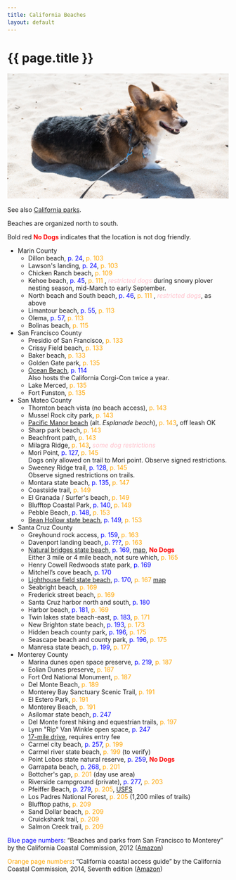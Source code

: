 ```yaml
---
title: California Beaches
layout: default
---
```


# {{ page.title }}

<img src="beach_dog-01.jpg">

See also [California parks](california_parks.html).

Beaches are organized north to south.

Bold red <span style="color: red; font-weight: bold;">No Dogs</span> indicates that the location is not dog friendly.

* Marin County
  * Dillon beach, <span style="color: blue;">p. 24</span>, <span style="color: orange;">p. 103</span>
  * Lawson's landing, <span style="color: blue;">p. 24</span>, <span style="color: orange;">p. 103</span> 
  * Chicken Ranch beach, <span style="color: orange;">p. 109</span> 
  * Kehoe beach, <span style="color: blue;">p. 45</span>, <span style="color: orange;">p. 111</span> , <span style="color: pink;"><i>restricted dogs</i></span> during snowy plover nesting season, mid-March to early September.
  * North beach and South beach, <span style="color: blue;">p. 46</span>, <span style="color: orange;">p. 111</span> , <span style="color: pink;"><i>restricted dogs</i></span>, as above
  * Limantour beach, <span style="color: blue;">p. 55</span>, <span style="color: orange;">p. 113</span> 
  * Olema, <span style="color: blue;">p. 57</span>, <span style="color: orange;">p. 113</span> 
  * Bolinas beach, <span style="color: orange;">p. 115</span> 
* San Francisco County
  * Presidio of San Francisco, <span style="color: orange;">p. 133</span>
  * Crissy Field beach, <span style="color: orange;">p. 133</span>
  * Baker beach, <span style="color: orange;">p. 133</span>
  * Golden Gate park, <span style="color: orange;">p. 135</span>
  * [Ocean Beach](ca/ocean_beach/), <span style="color:blue;">p. 114</span><br/>
    Also hosts the California Corgi-Con twice a year.
  * Lake Merced, <span style="color: orange;">p. 135</span>
  * Fort Funston, <span style="color: orange;">p. 135</span>
* San Mateo County
  * Thornton beach vista (no beach access), <span style="color: orange;">p. 143</span> 
  * Mussel Rock city park, <span style="color: orange;">p. 143</span> 
  * [Pacific Manor beach](ca/pacific_manor/) (alt. <i>Esplanade beach</i>), <span style="color: orange;">p. 143</span>, off leash OK
  * Sharp park beach, <span style="color: orange;">p. 143</span> 
  * Beachfront path, <span style="color: orange;">p. 143</span> 
  * Milagra Ridge, <span style="color: orange;">p. 143</span>, <span style="color: pink;"><i>some dog restrictions</i></span>
  * Mori Point, <span style="color:blue;">p. 127</span>, <span style="color: orange;">p. 145</span> <br/>
    Dogs only allowed on trail to Mori point.  Observe signed restrictions.
  * Sweeney Ridge trail, <span style="color:blue;">p. 128</span>, <span style="color: orange;">p. 145</span> <br/>
    Observe signed restrictions on trails.
  * Montara state beach, <span style="color:blue;">p. 135</span>, <span style="color: orange;">p. 147</span> 
  * Coastside trail, <span style="color: orange;">p. 149</span>
  * El Granada / Surfer's beach, <span style="color: orange;">p. 149</span>
  * Blufftop Coastal Park, <span style="color:blue;">p. 140</span>, <span style="color: orange;">p. 149</span>
  * Pebble Beach, <span style="color:blue;">p. 148</span>, <span style="color: orange;">p. 153</span>
  * [Bean Hollow state beach](ca/bean_hollow/), <span style="color:blue;">p. 149</span>, <span style="color: orange;">p. 153</span>
* Santa Cruz County
  * Greyhound rock access, <span style="color:blue;">p. 159</span>, <span style="color: orange;">p. 163</span>
  * Davenport landing beach, <span style="color:blue;">p. ???</span>, <span style="color: orange;">p. 163</span>
  * [Natural bridges state beach](ca/natural_bridges/), <span style="color:blue;">p. 169</span>, [map](https://www.google.com/maps/@36.9704969,-122.1169129,5374m/data=!3m1!1e3), <span style="color: red; font-weight: bold;">No Dogs</span><br/>
    Either 3 mile or 4 mile beach, not sure which, <span style="color: orange;">p. 165</span>
  * Henry Cowell Redwoods state park, <span style="color:blue;">p. 169</span>
  * Mitchell’s cove beach, <span style="color:blue;">p. 170</span>
  * [Lighthouse field state beach](ca/light_house_sc/), <span style="color:blue;">p. 170</span>, <span style="color: orange;">p. 167</span> [map](https://www.google.com/maps/@36.9520558,-122.0269861,675m/data=!3m1!1e3)
  * Seabright beach, <span style="color: orange;">p. 169</span>
  * Frederick street beach, <span style="color: orange;">p. 169</span>
  * Santa Cruz harbor north and south, <span style="color:blue;">p. 180</span>
  * Harbor beach, <span style="color:blue;">p. 181</span>, <span style="color: orange;">p. 169</span>
  * Twin lakes state beach-east, <span style="color:blue;">p. 183</span>, <span style="color: orange;">p. 171</span>
  * New Brighton state beach, <span style="color:blue;">p. 193</span>, <span style="color: orange;">p. 173</span>
  * Hidden beach county park, <span style="color:blue;">p. 196</span>, <span style="color: orange;">p. 175</span>
  * Seascape beach and county park, <span style="color:blue;">p. 196</span>, <span style="color: orange;">p. 175</span>
  * Manresa state beach, <span style="color:blue;">p. 199</span>, <span style="color: orange;">p. 177</span>
* Monterey County
  * Marina dunes open space preserve, <span style="color: blue;">p. 219</span>, <span style="color: orange;">p. 187</span>
  * Eolian Dunes preserve, <span style="color: orange;">p. 187</span>
  * Fort Ord National Monument, <span style="color: orange;">p. 187</span>
  * Del Monte Beach, <span style="color: orange;">p. 189</span>
  * Monterey Bay Sanctuary Scenic Trail, <span style="color: orange;">p. 191</span>
  * El Estero Park, <span style="color: orange;">p. 191</span>
  * Monterey Beach, <span style="color: orange;">p. 191</span>
  * Asilomar state beach, <span style="color: blue;">p. 247</span>
  * Del Monte forest hiking and equestrian trails, <span style="color: orange;">p. 197</span>
  * Lynn "Rip" Van Winkle open space, <span style="color: blue;">p. 247</span>
  * [17-mile drive](ca/17_mile/), requires entry fee
  * Carmel city beach, <span style="color: blue;">p. 257</span>, <span style="color: orange;">p. 199</span>
  * Carmel river state beach, <span style="color: orange;">p. 199</span> (to verify)
  * Point Lobos state natural reserve, <span style="color: blue;">p. 259</span>, <span style="color: red; font-weight: bold;">No Dogs</span>
  * Garrapata beach, <span style="color: blue;">p. 268</span>, <span style="color: orange;">p. 201</span>
  * Bottcher's gap, <span style="color: orange;">p. 201</span> (day use area)
  * Riverside campground (private), <span style="color: blue;">p. 277</span>, <span style="color: orange;">p. 203</span>
  * Pfeiffer Beach, <span style="color: blue;">p. 279</span>, <span style="color: orange;">p. 205</span>, [USFS](http://www.fs.usda.gov/recarea/lpnf/recarea/?recid=10918)
  * Los Padres National Forest, <span style="color: orange;">p. 205</span> (1,200 miles of trails)
  * Blufftop paths, <span style="color: orange;">p. 209</span>
  * Sand Dollar beach, <span style="color: orange;">p. 209</span>
  * Cruickshank trail, <span style="color: orange;">p. 209</span>
  * Salmon Creek trail, <span style="color: orange;">p. 209</span>

<span style="color: blue;">Blue page numbers</span>: “Beaches and parks from San Francisco to Monterey” by the California Coastal Commission, 2012 ([Amazon](https://www.google.com/url?q=https://www.amazon.com/Beaches-Parks-San-Francisco-Monterey/dp/0520271572/ref%3Dsr_1_1?ie%3DUTF8%26qid%3D1469980810%26sr%3D8-1%26keywords%3Dbeaches%2Band%2Bparks%2Bfrom%2Bsan%2Bfrancisco%2Bto%2Bmonterey&sa=D&ust=1469986799460000&usg=AFQjCNHtKoE4iEpxkr5VazokMmIMazq93w))

<span style="color: orange;">Orange page numbers</span>: “California coastal access guide” by the California Coastal Commission, 2014, Seventh edition ([Amazon](https://www.google.com/url?q=https://www.amazon.com/California-Coastal-Access-Guide-Commis/dp/0520278178/ref%3Dpd_sim_14_4?ie%3DUTF8%26dpID%3D51-vX3cfwDL%26dpSrc%3Dsims%26preST%3D_AC_UL160_SR112%252C160_%26psc%3D1%26refRID%3DKD0G4GTKDAY687WEZDEE&sa=D&ust=1469986799463000&usg=AFQjCNHVAJvRplsz5G9YHo27opdTI6Tqnw))

